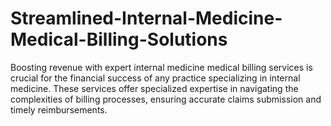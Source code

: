 # Streamlined-Internal-Medicine-Medical-Billing-Solutions
Boosting revenue with expert internal medicine medical billing services is crucial for the financial success of any practice specializing in internal medicine. These services offer specialized expertise in navigating the complexities of billing processes, ensuring accurate claims submission and timely reimbursements.
